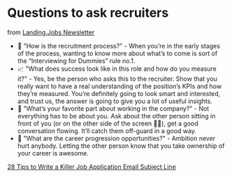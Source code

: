 # Questions to ask recruiters

from [Landing.Jobs Newsletter](https://landing.jobs/home)

* 🤝 "How is the recruitment process?" - When you’re in the early stages of the process, wanting to know more about what’s to come is sort of the “Interviewing for Dummies” rule no.1.
* 📈 "What does success look like in this role and how do you measure it?" -  Yes, be the person who asks this to the recruiter. Show that you really want to have a real understanding of the position’s KPIs and how they’re measured. You’re definitely going to look smart and interested, and trust us, the answer is going to give you a lot of useful insights.
* 🧡 "What’s your favorite part about working in the company?" - Not everything has to be about you. Ask about the other person sitting in front of you \(or on the other side of the screen 👨‍💻\), get a good conversation flowing. It’ll catch them off-guard in a good way.
* 🚀 "What are the career progression opportunities?" - Ambition never hurt anybody. Letting the other person know that you take ownership of your career is awesome.

[28 Tips to Write a Killer Job Application Email Subject Line](https://www.careercliff.com/job-application-email-subject/)

